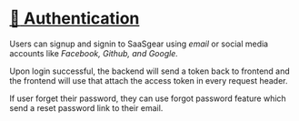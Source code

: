 # [:closed_lock_with_key: Authentication](https://github.com/JSLancerTeam/saasgear/docs/authentication.md)
Users can signup and signin to SaaSgear using *email* or social media accounts like *Facebook, Github, and Google.*

Upon login successful, the backend will send a token back to frontend and the frontend will use that attach the access token in every request header.

If user forget their password, they can use forgot password feature which send a reset password link to their email.
